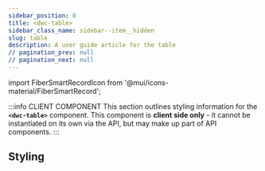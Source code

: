 ```yaml
---
sidebar_position: 0
title: <dwc-table>
sidebar_class_name: sidebar--item__hidden
slug: table
description: A user guide article for the table
// pagination_prev: null
// pagination_next: null
---
```


import FiberSmartRecordIcon from '@mui/icons-material/FiberSmartRecord';

<DocChip chip='shadow' />

:::info CLIENT COMPONENT
This section outlines styling information for the **`<dwc-table>`** component. This component is **client side only** - it cannot be instantiated on its own via the API, but may make up part of API components.
:::

## Styling

<TableBuilder name="dwc-table" />

